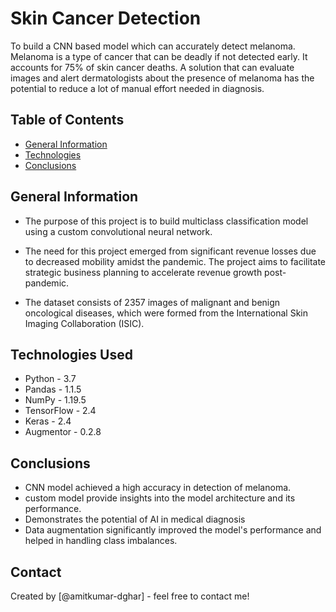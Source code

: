 # Skin Cancer Detection

To build a CNN based model which can accurately detect melanoma. Melanoma is a type of cancer that can be deadly if not detected early. It accounts for 75% of skin cancer deaths. A solution that can evaluate images and alert dermatologists about the presence of melanoma has the potential to reduce a lot of manual effort needed in diagnosis.

## Table of Contents
* [General Information](#general-information)
* [Technologies](#technologies-used)
* [Conclusions](#conclusions)


## General Information
- The purpose of this project is to build multiclass classification model using a custom convolutional neural network.

- The need for this project emerged from significant revenue losses due to decreased mobility amidst the pandemic. The project aims to facilitate strategic business planning to accelerate revenue growth post-pandemic.

- The dataset consists of 2357 images of malignant and benign oncological diseases, which were formed from the International Skin Imaging Collaboration (ISIC).


## Technologies Used
- Python - 3.7
- Pandas - 1.1.5
- NumPy - 1.19.5
- TensorFlow - 2.4
- Keras - 2.4
- Augmentor - 0.2.8



## Conclusions
- CNN model achieved a high accuracy in detection of melanoma.
- custom model  provide insights into the model architecture and its performance.
- Demonstrates the potential of AI in medical diagnosis
- Data augmentation significantly improved the model's performance and helped in handling class imbalances.

## Contact
Created by [@amitkumar-dghar] - feel free to contact me!


